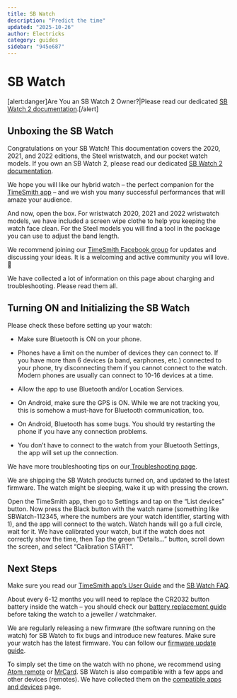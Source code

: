 ```yaml
---
title: SB Watch
description: "Predict the time"
updated: "2025-10-26"
author: Electricks
category: guides
sidebar: "945e687"
---
```


# SB Watch

[alert:danger]Are You an SB Watch 2 Owner?|Please read our dedicated [SB Watch 2 documentation](https://electricks.info/docs/sb-watch-2/).[/alert]

## Unboxing the SB Watch

Congratulations on your SB Watch! This documentation covers the 2020, 2021, and 2022 editions, the Steel wristwatch, and our pocket watch models. If you own an SB Watch 2, please read our dedicated [SB Watch 2 documentation](https://electricks.info/docs/sb-watch-2/).

We hope you will like our hybrid watch – the perfect companion for the [TimeSmith app](https://electricks.info/docs/timesmith-app/) – and we wish you many successful performances that will amaze your audience.

And now, open the box. For wristwatch 2020, 2021 and 2022 wristwatch models, we have included a screen wipe clothe to help you keeping the watch face clean. For the Steel models you will find a tool in the package you can use to adjust the band length.

We recommend joining our [TimeSmith Facebook group](https://www.facebook.com/groups/timesmith) for updates and discussing your ideas. It is a welcoming and active community you will love. 🙂

We have collected a lot of information on this page about charging and troubleshooting. Please read them all.

## Turning ON and Initializing the SB Watch

Please check these before setting up your watch:

- Make sure Bluetooth is ON on your phone.

- Phones have a limit on the number of devices they can connect to. If you have more than 6 devices (a band, earphones, etc.) connected to your phone, try disconnecting them if you cannot connect to the watch. Modern phones are usually can connect to 10-16 devices at a time.

- Allow the app to use Bluetooth and/or Location Services.

- On Android, make sure the GPS is ON. While we are not tracking you, this is somehow a must-have for Bluetooth communication, too.

- On Android, Bluetooth has some bugs. You should try restarting the phone if you have any connection problems.

- You don’t have to connect to the watch from your Bluetooth Settings, the app will set up the connection.

We have more troubleshooting tips on our[ Troubleshooting page](https://timesmith.info/troubleshooting).

We are shipping the SB Watch products turned on, and updated to the latest firmware. The watch might be sleeping, wake it up with pressing the crown.

Open the TimeSmith app, then go to Settings and tap on the “List devices” button. Now press the Black button with the watch name (something like SBWatch-112345, where the numbers are your watch identifier, starting with 1), and the app will connect to the watch. Watch hands will go a full circle, wait for it. We have calibrated your watch, but if the watch does not correctly show the time, then Tap the green “Details…” button, scroll down the screen, and select “Calibration START”.

## Next Steps

Make sure you read our [TimeSmith app’s User Guide](https://timesmith.info/user-guide) and the [SB Watch FAQ](https://timesmith.info/sbwatch-faq).

About every 6-12 months you will need to replace the CR2032 button battery inside the watch – you should check our [battery replacement guide](https://timesmith.info/battery-replacement) before taking the watch to a jeweller / watchmaker.

We are regularly releasing a new firmware (the software running on the watch) for SB Watch to fix bugs and introduce new features. Make sure your watch has the latest firmware. You can follow our [firmware update guide](https://timesmith.info/firmware-update).

To simply set the time on the watch with no phone, we recommend using [Atom remote](https://electricks.info/product/atom-remote/) or [MrCard](https://electricks.info/product/mrcard/). SB Watch is also compatible with a few apps and other devices (remotes). We have collected them on the [compatible apps and devices](https://timesmith.info/compatible-apps-and-devices) page. 